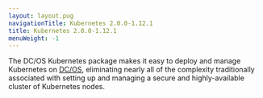 ```yaml
---
layout: layout.pug
navigationTitle: Kubernetes 2.0.0-1.12.1
title: Kubernetes 2.0.0-1.12.1
menuWeight: -1
---
```


The DC/OS Kubernetes package makes it easy to deploy and manage Kubernetes on [DC/OS](https://mesosphere.com/product/), eliminating nearly all of the complexity traditionally associated with setting up and managing a secure and highly-available cluster of Kubernetes nodes.

